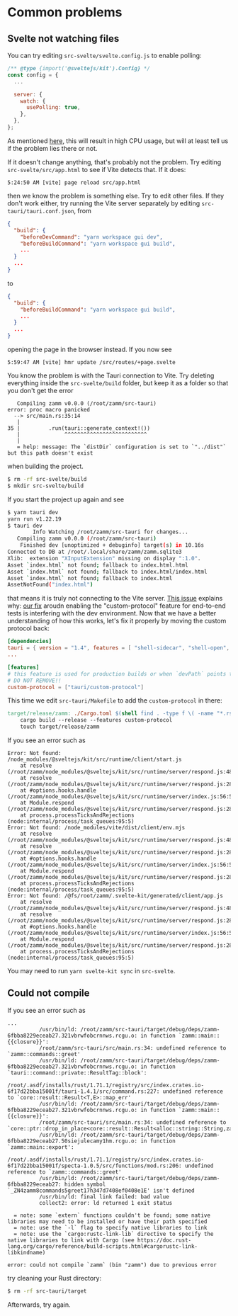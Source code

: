 # Common problems

## Svelte not watching files

You can try editing `src-svelte/svelte.config.js` to enable polling:

```js
/** @type {import('@sveltejs/kit').Config} */
const config = {
  ...

  server: {
    watch: {
      usePolling: true,
    },
  },
};

```

As mentioned [here](https://vitejs.dev/config/server-options.html), this will result in high CPU usage, but will at least tell us if the problem lies there or not.

If it doesn't change anything, that's probably not the problem. Try editing `src-svelte/src/app.html` to see if Vite detects that. If it does:

```
5:24:50 AM [vite] page reload src/app.html
```

then we know the problem is something else. Try to edit other files. If they don't work either, try running the Vite server separately by editing `src-tauri/tauri.conf.json`, from

```json
{
  "build": {
    "beforeDevCommand": "yarn workspace gui dev",
    "beforeBuildCommand": "yarn workspace gui build",
    ...
  }
  ...
}  
```

to

```json
{
  "build": {
    "beforeBuildCommand": "yarn workspace gui build",
    ...
  }
  ...
}  
```

 opening the page in the browser instead. If you now see

```
5:59:47 AM [vite] hmr update /src/routes/+page.svelte
```

You know the problem is with the Tauri connection to Vite. Try deleting everything inside the `src-svelte/build` folder, but keep it as a folder so that you don't get the error

```
   Compiling zamm v0.0.0 (/root/zamm/src-tauri)
error: proc macro panicked
  --> src/main.rs:35:14
   |
35 |         .run(tauri::generate_context!())
   |              ^^^^^^^^^^^^^^^^^^^^^^^^^^
   |
   = help: message: The `distDir` configuration is set to `"../dist"` but this path doesn't exist
```

when building the project.

```bash
$ rm -rf src-svelte/build
$ mkdir src-svelte/build
```

If you start the project up again and see

```bash
$ yarn tauri dev
yarn run v1.22.19
$ tauri dev
        Info Watching /root/zamm/src-tauri for changes...
   Compiling zamm v0.0.0 (/root/zamm/src-tauri)
    Finished dev [unoptimized + debuginfo] target(s) in 10.16s
Connected to DB at /root/.local/share/zamm/zamm.sqlite3
Xlib:  extension "XInputExtension" missing on display ":1.0".
Asset `index.html` not found; fallback to index.html.html
Asset `index.html` not found; fallback to index.html/index.html
Asset `index.html` not found; fallback to index.html
AssetNotFound("index.html")
```

that means it is truly not connecting to the Vite server. [This issue](https://github.com/tauri-apps/tauri/issues/3082) explains why: [our fix](./e2e-testing.md) aroudn enabling the "custom-protocol" feature for end-to-end tests is interfering with the dev environment. Now that we have a better understanding of how this works, let's fix it properly by moving the custom protocol back:

```toml
[dependencies]
tauri = { version = "1.4", features = [ "shell-sidecar", "shell-open", "process-command-api" ] }
...

[features]
# this feature is used for production builds or when `devPath` points to the filesystem
# DO NOT REMOVE!!
custom-protocol = ["tauri/custom-protocol"]
```

This time we edit `src-tauri/Makefile` to add the `custom-protocol` in there:

```Makefile
target/release/zamm: ./Cargo.toml $(shell find . -type f \( -name "*.rs" \) -not -path "./target/*")
	cargo build --release --features custom-protocol
	touch target/release/zamm
```

If you see an error such as

```
Error: Not found: /node_modules/@sveltejs/kit/src/runtime/client/start.js
    at resolve (/root/zamm/node_modules/@sveltejs/kit/src/runtime/server/respond.js:483:13)
    at resolve (/root/zamm/node_modules/@sveltejs/kit/src/runtime/server/respond.js:285:5)
    at #options.hooks.handle (/root/zamm/node_modules/@sveltejs/kit/src/runtime/server/index.js:56:56)
    at Module.respond (/root/zamm/node_modules/@sveltejs/kit/src/runtime/server/respond.js:282:40)
    at process.processTicksAndRejections (node:internal/process/task_queues:95:5)
Error: Not found: /node_modules/vite/dist/client/env.mjs
    at resolve (/root/zamm/node_modules/@sveltejs/kit/src/runtime/server/respond.js:483:13)
    at resolve (/root/zamm/node_modules/@sveltejs/kit/src/runtime/server/respond.js:285:5)
    at #options.hooks.handle (/root/zamm/node_modules/@sveltejs/kit/src/runtime/server/index.js:56:56)
    at Module.respond (/root/zamm/node_modules/@sveltejs/kit/src/runtime/server/respond.js:282:40)
    at process.processTicksAndRejections (node:internal/process/task_queues:95:5)
Error: Not found: /@fs/root/zamm/.svelte-kit/generated/client/app.js
    at resolve (/root/zamm/node_modules/@sveltejs/kit/src/runtime/server/respond.js:483:13)
    at resolve (/root/zamm/node_modules/@sveltejs/kit/src/runtime/server/respond.js:285:5)
    at #options.hooks.handle (/root/zamm/node_modules/@sveltejs/kit/src/runtime/server/index.js:56:56)
    at Module.respond (/root/zamm/node_modules/@sveltejs/kit/src/runtime/server/respond.js:282:40)
    at process.processTicksAndRejections (node:internal/process/task_queues:95:5)
```

You may need to run `yarn svelte-kit sync` in `src-svelte`.

## Could not compile

If you see an error such as

```
...
          /usr/bin/ld: /root/zamm/src-tauri/target/debug/deps/zamm-6fbba8229eceab27.321vbrwfobcrnnws.rcgu.o: in function `zamm::main::{{closure}}':
          /root/zamm/src-tauri/src/main.rs:34: undefined reference to `zamm::commands::greet'
          /usr/bin/ld: /root/zamm/src-tauri/target/debug/deps/zamm-6fbba8229eceab27.321vbrwfobcrnnws.rcgu.o: in function `tauri::command::private::ResultTag::block':
          /root/.asdf/installs/rust/1.71.1/registry/src/index.crates.io-6f17d22bba15001f/tauri-1.4.1/src/command.rs:227: undefined reference to `core::result::Result<T,E>::map_err'
          /usr/bin/ld: /root/zamm/src-tauri/target/debug/deps/zamm-6fbba8229eceab27.321vbrwfobcrnnws.rcgu.o: in function `zamm::main::{{closure}}':
          /root/zamm/src-tauri/src/main.rs:34: undefined reference to `core::ptr::drop_in_place<core::result::Result<alloc::string::String,zamm::commands::Error>>'
          /usr/bin/ld: /root/zamm/src-tauri/target/debug/deps/zamm-6fbba8229eceab27.50siejulecamy1hm.rcgu.o: in function `zamm::main::export':
          /root/.asdf/installs/rust/1.71.1/registry/src/index.crates.io-6f17d22bba15001f/specta-1.0.5/src/functions/mod.rs:206: undefined reference to `zamm::commands::greet'
          /usr/bin/ld: /root/zamm/src-tauri/target/debug/deps/zamm-6fbba8229eceab27: hidden symbol `_ZN4zamm8commands5greet17h347d7408ef0408e1E' isn't defined
          /usr/bin/ld: final link failed: bad value
          collect2: error: ld returned 1 exit status
          
  = note: some `extern` functions couldn't be found; some native libraries may need to be installed or have their path specified
  = note: use the `-l` flag to specify native libraries to link
  = note: use the `cargo:rustc-link-lib` directive to specify the native libraries to link with Cargo (see https://doc.rust-lang.org/cargo/reference/build-scripts.html#cargorustc-link-libkindname)

error: could not compile `zamm` (bin "zamm") due to previous error
```

try cleaning your Rust directory:

```bash
$ rm -rf src-tauri/target
```

Afterwards, try again.
